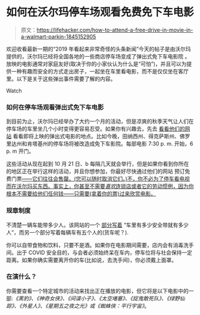 # 如何在沃尔玛停车场观看免费免下车电影

> 原文：<https://lifehacker.com/how-to-attend-a-free-drive-in-movie-in-a-walmart-parkin-1845152905>

欢迎收看最新一期的“2019 年看起来非常奇怪的头条新闻”今天的帖子是由沃尔玛提供的，沃尔玛已经将全国各地的一些商店停车场变成了弹出式免下车电影院 。放映的电影通常对家庭友好(取决于你的小家伙认为什么是“可怕”)，并且可以为提供一种有趣而安全的方式走出房子，一起坐在车里看电影，而不是仅仅坐在客厅里。以下是关于这些弹出事件需要了解的内容。

Watch

### 如何在停车场观看弹出式免下车电影

到目前为止，沃尔玛已经举办了大约一个月的活动，但是凉爽的秋季天气让人们在停车场的车里坐几个小时变得更容易忍受。如果你有兴趣去，先去 [看看他们的网站](https://thewalmartdrivein.com) 看看即将上映的弹出式电影的地点。比如今晚，田纳西州、得克萨斯州、佛罗里达州和肯塔基州的停车场将被改造成免下车影院。每部电影 7:30 p. m. 开始，6 p. m 开门。

这些活动从现在起到 10 月 21 日、b 每隔几天就会举行，但是如果你看到你所在的地区正在举行这样的活动，并且你想参加，你最好尽快通过他们的网站 预订免费门票[——它们往往会售罄。(您可以随时取消它们。)不，你不必为了停车看电视而在沃尔玛买东西。事实上，你甚至不需要*喜欢*连锁店或者它的劳动惯例，因为你根本不需要给他们任何钱——只需要(拿着你的票)过来欣赏电影。](https://thewalmartdrivein.com)

### 规章制度

不清楚一辆车能带多少人。该网站的一个 [部分写着](https://thewalmartdrivein.com) “车里有多少安全带就有多少人”，而另一个部分写着每辆车有五个人的(货车呢？).

你可以自带食物和饮料，只要不是酒。如果你在电影期间需要，店内会有消毒洗手间。出于 COVID 安全目的，与会者必须始终呆在车内，停车位将与社会保持一定距离。如果你确实需要离开你的车(比如说，去洗手间)，你必须戴上面罩。



### 在演什么？

你需要查看一个特定城市的活动来找出正在播放的电影，但它将是以下电影中的一部:*《黑豹》、《神奇女侠》、《间谍小子》、《太空堵塞》、《捉鬼敢死队》、《绿野仙踪》、《外星人》、《星期五之夜之光》*或*《蜘蛛侠：平行宇宙》*。